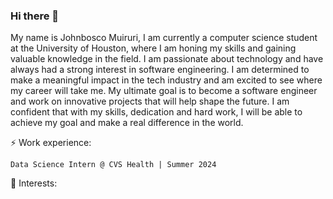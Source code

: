 ### Hi there 👋
My name is Johnbosco Muiruri, I am currently a computer science student at the University of Houston, where I am honing my skills and gaining valuable knowledge in the field. I am passionate about technology and have always had a strong interest in software engineering. I am determined to make a meaningful impact in the tech industry and am excited to see where my career will take me. My ultimate goal is to become a software engineer and work on innovative projects that will help shape the future. I am confident that with my skills, dedication and hard work, I will be able to achieve my goal and make a real difference in the world.

⚡ Work experience:

    Data Science Intern @ CVS Health | Summer 2024

🌱 Interests:
<!--
**JohnBossco/JohnBossco** is a ✨ _special_ ✨ repository because its `README.md` (this file) appears on your GitHub profile.

Here are some ideas to get you started:

- 🔭 I’m currently working on ...
- 🌱 I’m currently learning ...
- 👯 I’m looking to collaborate on ...
- 🤔 I’m looking for help with ...
- 💬 Ask me about ...
- 📫 How to reach me: ...
- 😄 Pronouns: ...
- ⚡ Fun fact: ...
-->
